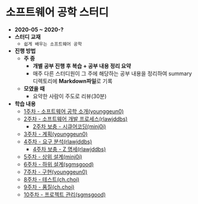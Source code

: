 # 소프트웨어 공학 스터디

* **2020-05 ~ 2020-?**
* **스터디 교재**
  * `쉽게 배우는 소프트웨어 공학`
* **진행 방법**
  * **주 중**
    * **개별 공부 진행 후 복습 + 공부 내용 정리 요약**
    * 매주 다른 스터디원이 그 주에 해당하는 공부 내용을 정리하여 summary 디렉토리에 **Markdown파일**로 기록
  * **모였을 때**
    * 요약한 사람이 주도로 리뷰(30분)
* **학습 내용**
  * [1주차 - 소프트웨어 공학 소개(younggeun0)](https://github.com/ohbokdong/SoftwareEngineeringStudy/blob/master/summary/week1_summary.md)
  * [2주차 - 소프트웨어 개발 프로세스(rlawjddbs)](https://github.com/ohbokdong/SoftwareEngineeringStudy/blob/master/summary/week2_summary.md)
    * [2주차 보충 - 시큐어코딩(minj0i)](https://github.com/ohbokdong/SoftwareEngineeringStudy/blob/master/summary/week2_summary_secureCoding.md)
  * [3주차 - 계획(younggeun0)](https://github.com/ohbokdong/SoftwareEngineeringStudy/blob/master/summary/week3_summary.md)
  * [4주차 - 요구 분석(rlawjddbs)](https://github.com/ohbokdong/SoftwareEngineeringStudy/blob/master/summary/week4_summary.md)
    * [4주차 보충 - Z 명세(rlawjddbs)]()
  * [5주차 - 상위 설계(minj0i)](https://github.com/ohbokdong/SoftwareEngineeringStudy/blob/master/summary/week5_summary.md)
  * [6주차 - 하위 설계(sgmsgood)](https://github.com/ohbokdong/SoftwareEngineeringStudy/blob/master/summary/week6_summary.md)
  * [7주차 - 구현(younggeun0)](https://github.com/ohbokdong/SoftwareEngineeringStudy/blob/master/summary/week7_summary.md)
  * [8주차 - 테스트(ch.choi)]()
  * [9주차 - 품질(ch.choi)]()
  * [10주차 - 프로젝트 관리(sgmsgood)]()
 
